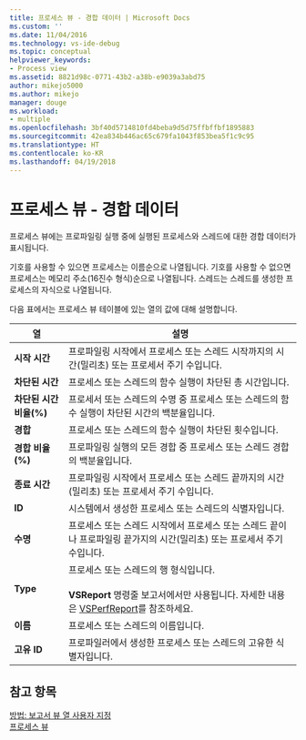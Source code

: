 ```yaml
---
title: 프로세스 뷰 - 경합 데이터 | Microsoft Docs
ms.custom: ''
ms.date: 11/04/2016
ms.technology: vs-ide-debug
ms.topic: conceptual
helpviewer_keywords:
- Process view
ms.assetid: 8821d98c-0771-43b2-a38b-e9039a3abd75
author: mikejo5000
ms.author: mikejo
manager: douge
ms.workload:
- multiple
ms.openlocfilehash: 3bf40d5714810fd4beba9d5d75ffbffbf1895883
ms.sourcegitcommit: 42ea834b446ac65c679fa1043f853bea5f1c9c95
ms.translationtype: HT
ms.contentlocale: ko-KR
ms.lasthandoff: 04/19/2018
---
```

# <a name="process-view---contention-data"></a>프로세스 뷰 - 경합 데이터
프로세스 뷰에는 프로파일링 실행 중에 실행된 프로세스와 스레드에 대한 경합 데이터가 표시됩니다.  
  
 기호를 사용할 수 있으면 프로세스는 이름순으로 나열됩니다. 기호를 사용할 수 없으면 프로세스는 메모리 주소(16진수 형식)순으로 나열됩니다. 스레드는 스레드를 생성한 프로세스의 자식으로 나열됩니다.  
  
 다음 표에서는 프로세스 뷰 테이블에 있는 열의 값에 대해 설명합니다.  
  
|열|설명|  
|------------|-----------------|  
|**시작 시간**|프로파일링 시작에서 프로세스 또는 스레드 시작까지의 시간(밀리초) 또는 프로세서 주기 수입니다.|  
|**차단된 시간**|프로세스 또는 스레드의 함수 실행이 차단된 총 시간입니다.|  
|**차단된 시간 비율(%)**|프로세서 또는 스레드의 수명 중 프로세스 또는 스레드의 함수 실행이 차단된 시간의 백분율입니다.|  
|**경합**|프로세스 또는 스레드의 함수 실행이 차단된 횟수입니다.|  
|**경합 비율(%)**|프로파일링 실행의 모든 경합 중 프로세스 또는 스레드 경합의 백분율입니다.|  
|**종료 시간**|프로파일링 시작에서 프로세스 또는 스레드 끝까지의 시간(밀리초) 또는 프로세서 주기 수입니다.|  
|**ID**|시스템에서 생성한 프로세스 또는 스레드의 식별자입니다.|  
|**수명**|프로세스 또는 스레드 시작에서 프로세스 또는 스레드 끝이나 프로파일링 끝가지의 시간(밀리초) 또는 프로세서 주기 수입니다.|  
|**Type**|프로세스 또는 스레드의 행 형식입니다.<br /><br /> **VSReport** 명령줄 보고서에서만 사용됩니다. 자세한 내용은 [VSPerfReport](../profiling/vsperfreport.md)를 참조하세요.|  
|**이름**|프로세스 또는 스레드의 이름입니다.|  
|**고유 ID**|프로파일러에서 생성한 프로세스 또는 스레드의 고유한 식별자입니다.|  
  
## <a name="see-also"></a>참고 항목  
 [방법: 보고서 뷰 열 사용자 지정](../profiling/how-to-customize-report-view-columns.md)   
 [프로세스 뷰](../profiling/process-view.md)